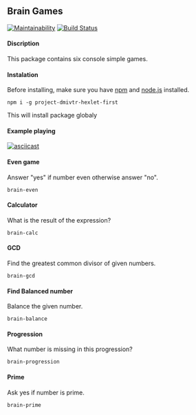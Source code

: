 
## Brain Games
[![Maintainability](https://api.codeclimate.com/v1/badges/e4eff6ca224f4afb9fb1/maintainability)](https://codeclimate.com/github/dmivtr/project-lvl1-s308/maintainability)
[![Build Status](https://travis-ci.org/dmivtr/project-lvl1-s308.svg?branch=master)](https://travis-ci.org/dmivtr/project-lvl1-s308)

#### Discription

This package contains six console simple games. 

#### Instalation

Before installing, make sure you have [npm](https://www.npmjs.com/get-npm) and [node.js](https://nodejs.org/en/) installed.

```npm i -g project-dmivtr-hexlet-first```

This will install package globaly

#### Example playing 

[![asciicast](https://asciinema.org/a/17ANnm5Vo4UXM0nY4b3EZRP0Z.png)](https://asciinema.org/a/17ANnm5Vo4UXM0nY4b3EZRP0Z)

#### Even game 
Answer "yes" if number even otherwise answer "no".

```brain-even```

#### Calculator
What is the result of the expression?

```brain-calc```

#### GCD
Find the greatest common divisor of given numbers.

```brain-gcd```

#### Find Balanced number 
Balance the given number.

```brain-balance```

#### Progression 
What number is missing in this progression?

```brain-progression```

#### Prime  
Ask yes if number is prime.

```brain-prime```






